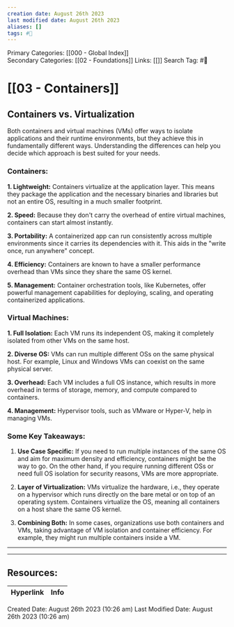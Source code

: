 ```yaml
---
creation date: August 26th 2023
last modified date: August 26th 2023
aliases: []
tags: #📖
---
```


Primary Categories: [[000 - Global Index]]  
Secondary Categories: [[02 - Foundations]] 
Links: [[]] 
Search Tag: #📖  

# [[03 - Containers]]  

## Containers vs. Virtualization

Both containers and virtual machines (VMs) offer ways to isolate applications and their runtime environments, but they achieve this in fundamentally different ways. Understanding the differences can help you decide which approach is best suited for your needs.
### Containers:

**1. Lightweight:** Containers virtualize at the application layer. This means they package the application and the necessary binaries and libraries but not an entire OS, resulting in a much smaller footprint.

**2. Speed:** Because they don't carry the overhead of entire virtual machines, containers can start almost instantly.

**3. Portability:** A containerized app can run consistently across multiple environments since it carries its dependencies with it. This aids in the "write once, run anywhere" concept.

**4. Efficiency:** Containers are known to have a smaller performance overhead than VMs since they share the same OS kernel.

**5. Management:** Container orchestration tools, like Kubernetes, offer powerful management capabilities for deploying, scaling, and operating containerized applications.
### Virtual Machines:

**1. Full Isolation:** Each VM runs its independent OS, making it completely isolated from other VMs on the same host.

**2. Diverse OS:** VMs can run multiple different OSs on the same physical host. For example, Linux and Windows VMs can coexist on the same physical server.

**3. Overhead:** Each VM includes a full OS instance, which results in more overhead in terms of storage, memory, and compute compared to containers.

**4. Management:** Hypervisor tools, such as VMware or Hyper-V, help in managing VMs.
### Some Key Takeaways:

1. **Use Case Specific:** If you need to run multiple instances of the same OS and aim for maximum density and efficiency, containers might be the way to go. On the other hand, if you require running different OSs or need full OS isolation for security reasons, VMs are more appropriate.

2. **Layer of Virtualization:** VMs virtualize the hardware, i.e., they operate on a hypervisor which runs directly on the bare metal or on top of an operating system. Containers virtualize the OS, meaning all containers on a host share the same OS kernel.

3. **Combining Both:** In some cases, organizations use both containers and VMs, taking advantage of VM isolation and container efficiency. For example, they might run multiple containers inside a VM.

___










___

## Resources:

| Hyperlink | Info |
| --------- | ---- |


Created Date: August 26th 2023 (10:26 am) 
Last Modified Date: August 26th 2023 (10:26 am)
